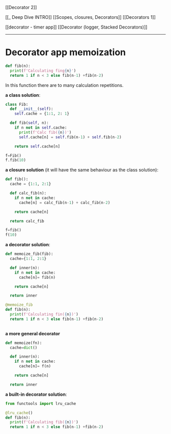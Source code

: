 [[Decorator 2]]

[[_ Deep Dive INTRO]]
[[Scopes, closures, Decorators]]
[[Decorators 1]]

[[decorator - timer app]]
[[Decorator (logger, Stacked Decorators)]]



---

# Decorator app memoization

```py
def fib(n):
  print(f'Calculating fing{n}')
  return 1 if n < 3 else fib(n-1) +fib(n-2)
```

In this function there are to many calculation repetitions.

__a class solution__:
```py
class Fib:
  def __init__(self):
    self.cache = {1:1, 2: 1}

  def fib(self, n):
    if n not in self.cache:
      print(f'Calc fib({n})')
      self.cache[n] = self.fib(n-1) + self.fib(n-2)

    return self.cache[n]

f=Fib()
f.fib(10)
```

__a closure solution__ (it will have the same behaviour as the class solution):
```py
def fib():
  cache = {1:1, 2:1}

  def calc_fib(n):
    if n not in cache:
      cache[n] = calc_fib(n-1) + calc_fib(n-2)

    return cache[n]

  return calc_fib

f=fib()
f(10)
```


__a decorator solution__:
```py
def memoize_fib(fib):
  cache={1:1, 2:1}

  def inner(n):
    if n not in cache:
      cache[n]= fib(n)

    return cache[n]

  return inner

@memoize_fib
def fib(n):
  print(f'Calculating fin({n})')
  return 1 if n < 3 else fib(n-1) +fib(n-2)
  
```


__a more general decorator__
```py
def memoize(fn):
  cache=dict()

  def inner(n):
    if n not in cache:
      cache[n]= f(n)

    return cache[n]

  return inner
```


__a built-in decorator solution__:
```py
from functools import lru_cache

@lru_cache()
def fib(n):
  print(f'Calculating fib({n})')
  return 1 if n < 3 else fib(n-1) +fib(n-2)
```


